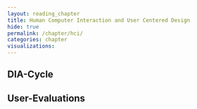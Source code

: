 ```yaml
---
layout: reading_chapter
title: Human Computer Interaction and User Centered Design
hide: true
permalink: /chapter/hci/
categories: chapter
visualizations:
---
```


## DIA-Cycle

## User-Evaluations
